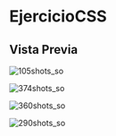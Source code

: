 # EjercicioCSS

## Vista Previa

![105shots_so](https://github.com/E7OY/EjercicioCSS/assets/102689282/ce125bbd-0411-4541-8338-c75ed4af8b1f)

![374shots_so](https://github.com/E7OY/EjercicioCSS/assets/102689282/9ebb8f3a-a931-4637-aed3-95f65bcb0f97)

![360shots_so](https://github.com/E7OY/EjercicioCSS/assets/102689282/4003f571-5c73-4e94-8022-968eb2326a67)

![290shots_so](https://github.com/E7OY/EjercicioCSS/assets/102689282/e569713f-117d-4ef5-9427-7ab5f7ec741d)
